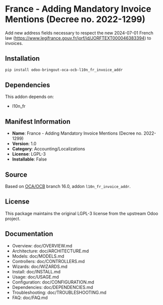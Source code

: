 # France - Adding Mandatory Invoice Mentions (Decree no. 2022-1299)


Add new address fields necessary to respect the new 2024-07-01 French law
(https://www.legifrance.gouv.fr/jorf/id/JORFTEXT000046383394) to invoices.


## Installation

```bash
pip install odoo-bringout-oca-ocb-l10n_fr_invoice_addr
```

## Dependencies

This addon depends on:
- l10n_fr

## Manifest Information

- **Name**: France - Adding Mandatory Invoice Mentions (Decree no. 2022-1299)
- **Version**: 1.0
- **Category**: Accounting/Localizations
- **License**: LGPL-3
- **Installable**: False

## Source

Based on [OCA/OCB](https://github.com/OCA/OCB) branch 16.0, addon `l10n_fr_invoice_addr`.

## License

This package maintains the original LGPL-3 license from the upstream Odoo project.

## Documentation

- Overview: doc/OVERVIEW.md
- Architecture: doc/ARCHITECTURE.md
- Models: doc/MODELS.md
- Controllers: doc/CONTROLLERS.md
- Wizards: doc/WIZARDS.md
- Install: doc/INSTALL.md
- Usage: doc/USAGE.md
- Configuration: doc/CONFIGURATION.md
- Dependencies: doc/DEPENDENCIES.md
- Troubleshooting: doc/TROUBLESHOOTING.md
- FAQ: doc/FAQ.md
